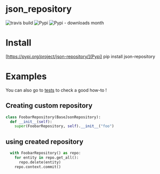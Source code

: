 # json_repository
![travis build](https://img.shields.io/travis/:mandrewcito/:json_repository.svg)
![Pypi](https://img.shields.io/pypi/v/json-repository.svg)
![Pypi - downloads month](https://img.shields.io/pypi/dm/json-repository.svg)

# Install

[https://pypi.org/project/json-repository/](Pypi)
pip install json-repository

# Examples

You can also go to [tests]("./test/sample/foobar_test.py") to check a good how-to !
 
## Creating custom repository 

```python
class FoobarRepository(BaseJsonRepository):
  def __init__(self):
    super(FoobarRepository, self).__init__("foo")
```

## using created repository

```python
  with FoobarRepository() as repo:
    for entity in repo.get_all():
      repo.delete(entity)
    repo.context.commit()
```
